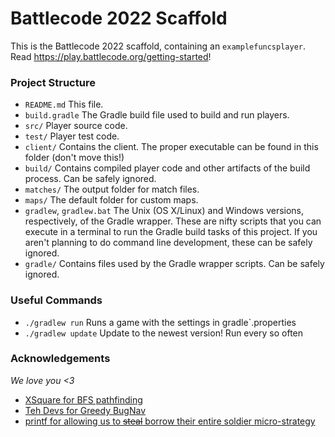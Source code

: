 # Battlecode 2022 Scaffold

This is the Battlecode 2022 scaffold, containing an `examplefuncsplayer`. Read https://play.battlecode.org/getting-started!

### Project Structure

- `README.md`
    This file.
- `build.gradle`
    The Gradle build file used to build and run players.
- `src/`
    Player source code.
- `test/`
    Player test code.
- `client/`
    Contains the client. The proper executable can be found in this folder (don't move this!)
- `build/`
    Contains compiled player code and other artifacts of the build process. Can be safely ignored.
- `matches/`
    The output folder for match files.
- `maps/`
    The default folder for custom maps.
- `gradlew`, `gradlew.bat`
    The Unix (OS X/Linux) and Windows versions, respectively, of the Gradle wrapper. These are nifty scripts that you can execute in a terminal to run the Gradle build tasks of this project. If you aren't planning to do command line development, these can be safely ignored.
- `gradle/`
    Contains files used by the Gradle wrapper scripts. Can be safely ignored.


### Useful Commands

- `./gradlew run`
    Runs a game with the settings in gradle`.properties
- `./gradlew update`
    Update to the newest version! Run every so often

### Acknowledgements
*We love you <3*

- [XSquare for BFS pathfinding](https://github.com/IvanGeffner/battlecode2021/tree/master/thirtyone)
- [Teh Devs for Greedy BugNav](https://github.com/battlecode/battlecode22-lectureplayer/tree/main/src/lectureplayer)
- [printf for allowing us to ~~steal~~ borrow their entire soldier micro-strategy](https://discord.com/channels/386965718572466197/401058232346345473/932583881784328242)